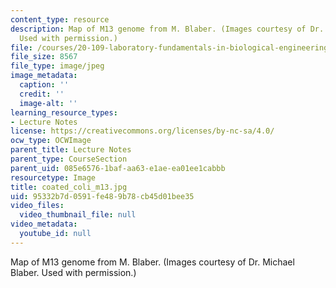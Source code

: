 ```yaml
---
content_type: resource
description: Map of M13 genome from M. Blaber. (Images courtesy of Dr. Michael Blaber.
  Used with permission.)
file: /courses/20-109-laboratory-fundamentals-in-biological-engineering-fall-2007/95332b7d0591fe489b78cb45d01bee35_coated_coli_m13.jpg
file_size: 8567
file_type: image/jpeg
image_metadata:
  caption: ''
  credit: ''
  image-alt: ''
learning_resource_types:
- Lecture Notes
license: https://creativecommons.org/licenses/by-nc-sa/4.0/
ocw_type: OCWImage
parent_title: Lecture Notes
parent_type: CourseSection
parent_uid: 085e6576-1baf-aa63-e1ae-ea01ee1cabbb
resourcetype: Image
title: coated_coli_m13.jpg
uid: 95332b7d-0591-fe48-9b78-cb45d01bee35
video_files:
  video_thumbnail_file: null
video_metadata:
  youtube_id: null
---
```

Map of M13 genome from M. Blaber. (Images courtesy of Dr. Michael Blaber. Used with permission.)
